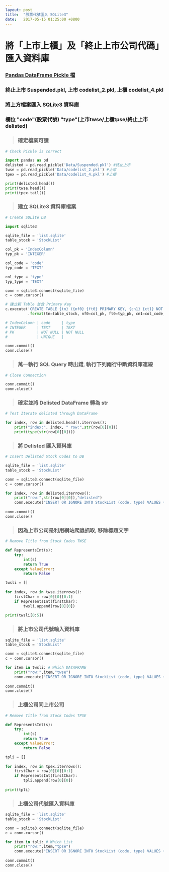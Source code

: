```yaml
---
layout: post
title:  "股票代號匯入 SQLite3"
date:   2017-05-15 01:25:00 +0800
---
```


# 將「上市上櫃」及「終止上市公司代碼」匯入資料庫

### [Pandas DataFrame Pickle 檔](https://github.com/ouvek-kostiva/stockchooser/tree/master/Data)
### 終止上市 Suspended.pkl, 上市 codelist_2.pkl, 上櫃 codelist_4.pkl

### 將上方檔案匯入 SQLite3 資料庫

### 欄位 "code"(股票代號) "type"(上市twse/上櫃tpse/終止上市delisted)

> ### 確定檔案可讀
```python
# Check Pickle is correct

import pandas as pd
delisted = pd.read_pickle('Data/Suspended.pkl') #終止上市
twse = pd.read_pickle('Data/codelist_2.pkl') #上市
tpex = pd.read_pickle('Data/codelist_4.pkl') #上櫃

print(delisted.head())
print(twse.head())
print(tpex.tail())
```

> ### 建立 SQLite3 資料庫檔案
```python
# Create SQLite DB

import sqlite3

sqlite_file = 'list.sqlite'
table_stock = 'StockList'

col_pk = 'IndexColumn'
typ_pk = 'INTEGER'

col_code = 'code'
typ_code = 'TEXT'

col_type = 'type'
typ_type = 'TEXT'

conn = sqlite3.connect(sqlite_file)
c = conn.cursor()

# 建立新 Table 並含 Primary Key
c.execute('CREATE TABLE {tn} ({nf0} {ft0} PRIMARY KEY, {cn1} {ct1} NOT NULL UNIQUE, {cn2} {ct2} NOT NULL)'\
          .format(tn=table_stock, nf0=col_pk, ft0=typ_pk, cn1=col_code, ct1=typ_code, cn2=col_type, ct2=typ_type))

# IndexColumn | code     | type
# INTEGER     | TEXT     | TEXT
# PK          | NOT NULL | NOT NULL
#             | UNIQUE   |

conn.commit()
conn.close()
```

> ### 萬一執行 SQL Query 時出錯, 執行下列兩行中斷資料庫連線
```python
# Close Connection

conn.commit()
conn.close()
```

> ### 確定並將 Delisted DataFrame 轉為 str
```python
# Test Iterate delisted through DataFrame

for index, row in delisted.head().iterrows():
    print("index:", index, " row:",str(row[0][0]))
    print(type(str(row[0][0])))
```

> ### 將 Delisted 匯入資料庫
```python
# Insert Delisted Stock Codes to DB

sqlite_file = 'list.sqlite'
table_stock = 'StockList'

conn = sqlite3.connect(sqlite_file)
c = conn.cursor()

for index, row in delisted.iterrows():
    print("row:",str(row[0][0]),"delisted")
    conn.execute("INSERT OR IGNORE INTO StockList (code, type) VALUES (?,?)",(str(row[0][0]),"delisted"));
    
conn.commit()
conn.close()
```

> ### 因為上市公司是利用網站爬蟲抓取, 移除標題文字
```python
# Remove Title from Stock Codes TWSE

def RepresentsInt(s):
    try: 
        int(s)
        return True
    except ValueError:
        return False

twsli = []
    
for index, row in twse.iterrows():
    firstChar = row[0][0][0:1]
    if RepresentsInt(firstChar):
        twsli.append(row[0][0])
        
print(twsli[0:5])
```

> ### 將上市公司代號輸入資料庫
```python
sqlite_file = 'list.sqlite'
table_stock = 'StockList'

conn = sqlite3.connect(sqlite_file)
c = conn.cursor()

for item in twsli: # Which DATAFRAME
    print("row:",item,"twse")                                                      # type
    conn.execute("INSERT OR IGNORE INTO StockList (code, type) VALUES (?,?)",(item,"twse"));
    
conn.commit()
conn.close()
```

> ### 上櫃公司同上市公司
```python
# Remove Title from Stock Codes TPSE

def RepresentsInt(s):
    try: 
        int(s)
        return True
    except ValueError:
        return False

tpli = []
    
for index, row in tpex.iterrows():
    firstChar = row[0][0][0:1]
    if RepresentsInt(firstChar):
        tpli.append(row[0][0])
        
print(tpli)
```

> ### 上櫃公司代號匯入資料庫
```python
sqlite_file = 'list.sqlite'
table_stock = 'StockList'

conn = sqlite3.connect(sqlite_file)
c = conn.cursor()

for item in tpli: # Which List
    print("row:",item,"tpse")                                                      # type
    conn.execute("INSERT OR IGNORE INTO StockList (code, type) VALUES (?,?)",(item,"tpse"));
    
conn.commit()
conn.close()
```